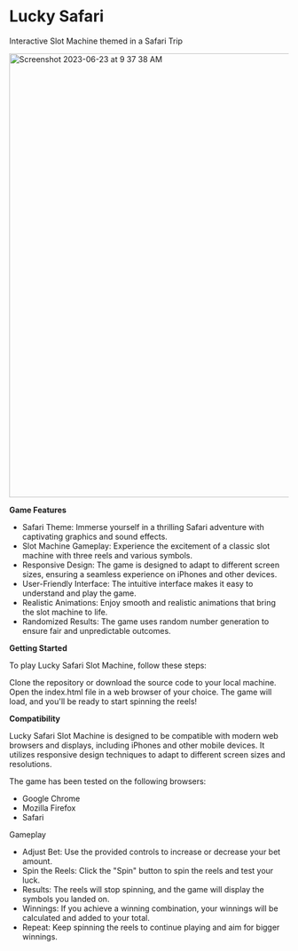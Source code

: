 <h1>Lucky Safari</h1>

Interactive Slot Machine themed in a Safari Trip


<img width="800" alt="Screenshot 2023-06-23 at 9 37 38 AM" src="https://github.com/marslite/lucky-safari/assets/98063441/a1281ccf-096a-43ab-9ffa-af5bc8f71561">



<b>Game Features</b>
<ul>
<li>Safari Theme: Immerse yourself in a thrilling Safari adventure with captivating graphics and sound effects.</li>
<li>Slot Machine Gameplay: Experience the excitement of a classic slot machine with three reels and various symbols.</li>
<li>Responsive Design: The game is designed to adapt to different screen sizes, ensuring a seamless experience on iPhones and other devices.</li>
<li>User-Friendly Interface: The intuitive interface makes it easy to understand and play the game.
</li>
<li>Realistic Animations: Enjoy smooth and realistic animations that bring the slot machine to life.
</li>
<li>Randomized Results: The game uses random number generation to ensure fair and unpredictable outcomes.
</li>
</ul>



<b>Getting Started</b>

To play Lucky Safari Slot Machine, follow these steps:

Clone the repository or download the source code to your local machine.
Open the index.html file in a web browser of your choice.
The game will load, and you'll be ready to start spinning the reels!


<b>Compatibility</b>

Lucky Safari Slot Machine is designed to be compatible with modern web browsers and displays, including iPhones and other mobile devices. It utilizes responsive design techniques to adapt to different screen sizes and resolutions.

The game has been tested on the following browsers:
<ul>
<li>Google Chrome</li>
<li>Mozilla Firefox</li>
<li>Safari</li>
</ul>




Gameplay

<ul>

<li>Adjust Bet: Use the provided controls to increase or decrease your bet amount.</li>
<li>Spin the Reels: Click the "Spin" button to spin the reels and test your luck.</li>
<li> Results: The reels will stop spinning, and the game will display the symbols you landed on.</li>
<li> Winnings: If you achieve a winning combination, your winnings will be calculated and added to your total.
</li>
<li>Repeat: Keep spinning the reels to continue playing and aim for bigger winnings.
</li>

  
</ul>


